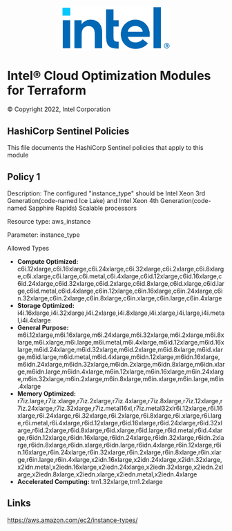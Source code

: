 <p align="center">
  <img src="./images/logo-classicblue-800px.png" alt="Intel Logo" width="250"/>
</p>

# Intel® Cloud Optimization Modules for Terraform  

© Copyright 2022, Intel Corporation

## HashiCorp Sentinel Policies

This file documents the HashiCorp Sentinel policies that apply to this module

## Policy 1

Description: The configured "instance_type" should be Intel Xeon 3rd Generation(code-named Ice Lake) and Intel Xeon 4th Generation(code-named Sapphire Rapids) Scalable processors

Resource type: aws_instance

Parameter: instance_type

Allowed Types

- **Compute Optimized:** c6i.12xlarge,c6i.16xlarge,c6i.24xlarge,c6i.32xlarge,c6i.2xlarge,c6i.8xlarge,c6i.xlarge,c6i.large,c6i.metal,c6i.4xlarge,c6id.12xlarge,c6id.16xlarge,c6id.24xlarge,c6id.32xlarge,c6id.2xlarge,c6id.8xlarge,c6id.xlarge,c6id.large,c6id.metal,c6id.4xlarge,c6in.12xlarge,c6in.16xlarge,c6in.24xlarge,c6in.32xlarge,c6in.2xlarge,c6in.8xlarge,c6in.xlarge,c6in.large,c6in.4xlarge
- **Storage Optimized:** i4i.16xlarge,i4i.32xlarge,i4i.2xlarge,i4i.8xlarge,i4i.xlarge,i4i.large,i4i.metal,i4i.4xlarge
- **General Purpose:**  m6i.12xlarge,m6i.16xlarge,m6i.24xlarge,m6i.32xlarge,m6i.2xlarge,m6i.8xlarge,m6i.xlarge,m6i.large,m6i.metal,m6i.4xlarge,m6id.12xlarge,m6id.16xlarge,m6id.24xlarge,m6id.32xlarge,m6id.2xlarge,m6id.8xlarge,m6id.xlarge,m6id.large,m6id.metal,m6id.4xlarge,m6idn.12xlarge,m6idn.16xlarge,m6idn.24xlarge,m6idn.32xlarge,m6idn.2xlarge,m6idn.8xlarge,m6idn.xlarge,m6idn.large,m6idn.4xlarge,m6in.12xlarge,m6in.16xlarge,m6in.24xlarge,m6in.32xlarge,m6in.2xlarge,m6in.8xlarge,m6in.xlarge,m6in.large,m6in.4xlarge
- **Memory Optimized:** r7iz.large,r7iz.xlarge,r7iz.2xlarge,r7iz.4xlarge,r7iz.8xlarge,r7iz.12xlarge,r7iz.24xlarge,r7iz.32xlarge,r7iz.metal16xl,r7iz.metal32xlr6i.12xlarge,r6i.16xlarge,r6i.24xlarge,r6i.32xlarge,r6i.2xlarge,r6i.8xlarge,r6i.xlarge,r6i.large,r6i.metal,r6i.4xlarge,r6id.12xlarge,r6id.16xlarge,r6id.24xlarge,r6id.32xlarge,r6id.2xlarge,r6id.8xlarge,r6id.xlarge,r6id.large,r6id.metal,r6id.4xlarge,r6idn.12xlarge,r6idn.16xlarge,r6idn.24xlarge,r6idn.32xlarge,r6idn.2xlarge,r6idn.8xlarge,r6idn.xlarge,r6idn.large,r6idn.4xlarge,r6in.12xlarge,r6in.16xlarge,r6in.24xlarge,r6in.32xlarge,r6in.2xlarge,r6in.8xlarge,r6in.xlarge,r6in.large,r6in.4xlarge,x2idn.16xlarge,x2idn.24xlarge,x2idn.32xlarge,x2idn.metal,x2iedn.16xlarge,x2iedn.24xlarge,x2iedn.32xlarge,x2iedn.2xlarge,x2iedn.8xlarge,x2iedn.xlarge,x2iedn.metal,x2iedn.4xlarge
- **Accelerated Computing:**  trn1.32xlarge,trn1.2xlarge

## Links
https://aws.amazon.com/ec2/instance-types/ 

